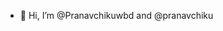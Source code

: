 - 👋 Hi, I’m @Pranavchikuwbd and @pranavchiku

<!---
Pranavchikuwbd/Pranavchikuwbd is a ✨ special ✨ repository because its `README.md` (this file) appears on your GitHub profile.
You can click the Preview link to take a look at your changes.
--->
